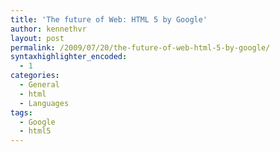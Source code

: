 ```yaml
---
title: 'The future of Web: HTML 5 by Google'
author: kennethvr
layout: post
permalink: /2009/07/20/the-future-of-web-html-5-by-google/
syntaxhighlighter_encoded:
  - 1
categories:
  - General
  - html
  - Languages
tags:
  - Google
  - html5
---
```

